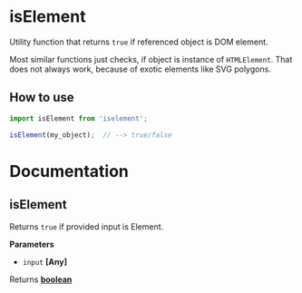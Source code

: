 # isElement

Utility function that returns `true` if referenced object is DOM element.

Most similar functions just checks, if object is instance of `HTMLElement`. That does not always work, because of exotic elements like SVG polygons.

## How to use

```javascript
import isElement from 'iselement';

isElement(my_object);  // --> true/false
```

# Documentation

## isElement

Returns `true` if provided input is Element.

**Parameters**

-   `input` **\[Any]** 

Returns **[boolean](https://developer.mozilla.org/en-US/docs/Web/JavaScript/Reference/Global_Objects/Boolean)** 
